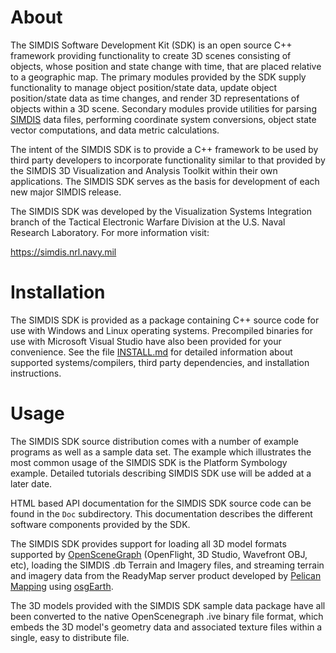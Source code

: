 About
=====
The SIMDIS Software Development Kit (SDK) is an open source C++ framework
providing functionality to create 3D scenes consisting of objects, whose
position and state change with time, that are placed relative to a geographic
map.  The primary modules provided by the SDK supply functionality to manage
object position/state data, update object position/state data as time
changes, and render 3D representations of objects within a 3D scene.
Secondary modules provide utilities for parsing [SIMDIS] data files, performing
coordinate system conversions, object state vector computations, and data
metric calculations.

The intent of the SIMDIS SDK is to provide a C++ framework to be used by
third party developers to incorporate functionality similar to that provided
by the SIMDIS 3D Visualization and Analysis Toolkit within their own
applications.  The SIMDIS SDK serves as the basis for development of each
new major SIMDIS release.

The SIMDIS SDK was developed by the Visualization Systems Integration branch
of the Tactical Electronic Warfare Division at the U.S. Naval Research
Laboratory.  For more information visit:

  https://simdis.nrl.navy.mil


Installation
============
The SIMDIS SDK is provided as a package containing C++ source code for use
with Windows and Linux operating systems.  Precompiled binaries for use with
Microsoft Visual Studio have also been provided for your convenience.  See
the file [INSTALL.md](INSTALL.md) for detailed information about supported
systems/compilers, third party dependencies, and installation instructions.


Usage
=====
The SIMDIS SDK source distribution comes with a number of example programs as
well as a sample data set.  The example which illustrates the most common
usage of the SIMDIS SDK is the Platform Symbology example.  Detailed tutorials
describing SIMDIS SDK use will be added at a later date.

HTML based API documentation for the SIMDIS SDK source code can be found in
the `Doc` subdirectory.  This documentation describes the different software
components provided by the SDK.

The SIMDIS SDK provides support for loading all 3D model formats supported by
[OpenSceneGraph] (OpenFlight, 3D Studio, Wavefront OBJ, etc), loading the
SIMDIS .db Terrain and Imagery files, and streaming terrain and imagery data
from the ReadyMap server product developed by [Pelican Mapping] using [osgEarth].

The 3D models provided with the SIMDIS SDK sample data package have all been
converted to the native OpenScenegraph .ive binary file format, which embeds
the 3D model's geometry data and associated texture files within a single,
easy to distribute file.

  [OpenSceneGraph]: <https://github.com/OpenSceneGraph/OpenSceneGraph>
  [osgEarth]: <https://github.com/gwaldron/osgearth>
  [SIMDIS]: <https://simdis.nrl.navy.mil>
  [Pelican Mapping]: <http://www.pelicanmapping.com>
